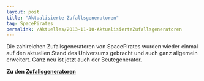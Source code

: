 ```yaml
---
layout: post
title: "Aktualisierte Zufallsgeneratoren"
tag: SpacePirates
permalink: /Aktuelles/2013-11-10-AktualisierteZufallsgeneratoren
---
```


Die zahlreichen Zufallsgeneratoren von SpacePirates wurden wieder einmal auf den aktuellen Stand des Universums gebracht und auch ganz allgemein erweitert. Ganz neu ist jetzt auch der Beutegenerator.

**Zu den [Zufallsgeneratoren](https://spacepirates.jcgames.de/Zufallstabellen/)**
